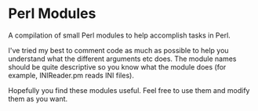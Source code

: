 # Perl Modules 
A compilation of small Perl modules to help accomplish tasks in Perl.

I've tried my best to comment code as much as possible to help you understand what the different arguments etc does. The module names should be quite descriptive so you know what the module does (for example, INIReader.pm reads INI files).

Hopefully you find these modules useful. Feel free to use them and modify them as you want.
